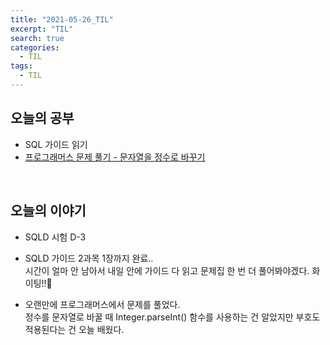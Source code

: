 ```yaml
---
title: "2021-05-26_TIL"
excerpt: "TIL"
search: true
categories: 
  - TIL
tags: 
  - TIL
---
```


## 오늘의 공부

- SQL 가이드 읽기<br>
- [프로그래머스 문제 풀기 - 문자열을 정수로 바꾸기](https://devboryung.github.io/algorism/Programmers-11/) <br>

<br>

## 오늘의 이야기

- SQLD 시험 D-3<br>

- SQLD 가이드 2과목 1장까지 완료..<br>시간이 얼마 안 남아서 내일 안에 가이드 다 읽고 문제집 한 번 더 풀어봐야겠다. 화이팅!!💪<br>

- 오랜만에 프로그래머스에서 문제를 풀었다.<br>
정수를 문자열로 바꿀 때 Integer.parseInt() 함수를 사용하는 건 알았지만 부호도 적용된다는 건 오늘 배웠다.<br>



<br><br>
